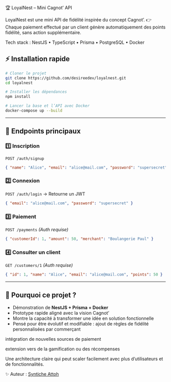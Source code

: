 
🏆 LoyalNest – Mini Cagnot’ API

LoyalNest est une mini API de fidélité inspirée du concept Cagnot’.
👉 Chaque paiement effectué par un client génère automatiquement des points fidélité, sans action supplémentaire.

Tech stack : NestJS • TypeScript • Prisma • PostgreSQL • Docker

## ⚡ Installation rapide

```bash
# Cloner le projet
git clone https://github.com/desireedev/loyalnest.git
cd loyalnest

# Installer les dépendances
npm install

# Lancer la base et l’API avec Docker
docker-compose up --build
```
---

## 🔑 Endpoints principaux

### 1️⃣ Inscription

`POST /auth/signup`

```json
{ "name": "Alice", "email": "alice@mail.com", "password": "supersecret" }
```

### 2️⃣ Connexion

`POST /auth/login` → Retourne un JWT

```json
{ "email": "alice@mail.com", "password": "supersecret" }
```

### 3️⃣ Paiement

`POST /payments` *(Auth requise)*

```json
{ "customerId": 1, "amount": 50, "merchant": "Boulangerie Paul" }
```

### 4️⃣ Consulter un client

`GET /customers/1` *(Auth requise)*

```json
{ "id": 1, "name": "Alice", "email": "alice@mail.com", "points": 50 }
```

---

## 🌟 Pourquoi ce projet ?

* Démonstration de **NestJS + Prisma + Docker**
* Prototype rapide aligné avec la vision Cagnot’
* Montre la capacité à transformer une idée en solution fonctionnelle
* Pensé pour être évolutif et modifiable :
ajout de règles de fidélité personnalisées par commerçant

intégration de nouvelles sources de paiement

extension vers de la gamification ou des récompenses

Une architecture claire qui peut scaler facilement avec plus d’utilisateurs et de fonctionnalités.


✨ Auteur : [Syntiche Attoh](https://desyportfolio.netlify.app/)


